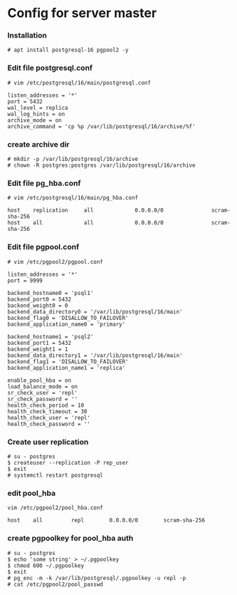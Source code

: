 # Config for server master

### Installation
```
# apt install postgresql-16 pgpool2 -y
```

### Edit file postgresql.conf
```
# vim /etc/postgresql/16/main/postgresql.conf

listen_addresses = '*'
port = 5432
wal_level = replica
wal_log_hints = on
archive_mode = on
archive_command = 'cp %p /var/lib/postgresql/16/archive/%f'
```

### create archive dir
```
# mkdir -p /var/lib/postgresql/16/archive
# chown -R postgres:postgres /var/lib/postgresql/16/archive
```

### Edit file pg_hba.conf
```
# vim /etc/postgresql/16/main/pg_hba.conf

host    replication     all             0.0.0.0/0               scram-sha-256
host    all             all             0.0.0.0/0               scram-sha-256
```

### Edit file pgpool.conf
```
# vim /etc/pgpool2/pgpool.conf

listen_addresses = '*'
port = 9999

backend_hostname0 = 'psql1'
backend_port0 = 5432
backend_weight0 = 0
backend_data_directory0 = '/var/lib/postgresql/16/main'
backend_flag0 = 'DISALLOW_TO_FAILOVER'
backend_application_name0 = 'primary'

backend_hostname1 = 'psql2'
backend_port1 = 5432
backend_weight1 = 1
backend_data_directory1 = '/var/lib/postgresql/16/main'
backend_flag1 = 'DISALLOW_TO_FAILOVER'
backend_application_name1 = 'replica'

enable_pool_hba = on
load_balance_mode = on
sr_check_user = 'repl'
sr_check_password = ''
health_check_period = 10
health_check_timeout = 30
health_check_user = 'repl'
health_check_password = ''
```

### Create user replication
```
# su - postgres
$ createuser --replication -P rep_user
$ exit
# systemctl restart postgresql
```

### edit pool_hba
```
vim /etc/pgpool2/pool_hba.conf

host    all         repl        0.0.0.0/0        scram-sha-256
```

### create pgpoolkey for pool_hba auth
```
# su - postgres
$ echo 'some string' > ~/.pgpoolkey
$ chmod 600 ~/.pgpoolkey
$ exit
# pg_enc -m -k /var/lib/postgresql/.pgpoolkey -u repl -p
# cat /etc/pgpool2/pool_passwd
```